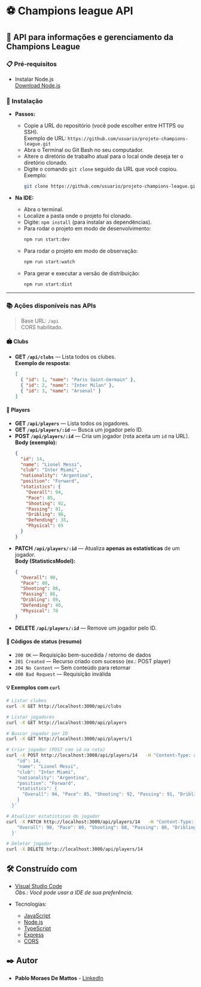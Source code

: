 # ⚽ Champions league API

## 🚀 API para informações e gerenciamento da Champions League

### 📋 Pré-requisitos

- Instalar Node.js  
  [Download Node.js](https://nodejs.org/en/download/prebuilt-installer/current)

### 🔧 Instalação

- **Passos:**
    * Copie a URL do repositório (você pode escolher entre HTTPS ou SSH).  
      Exemplo de URL: `https://github.com/usuario/projeto-champions-league.git`
    * Abra o Terminal ou Git Bash no seu computador.
    * Altere o diretório de trabalho atual para o local onde deseja ter o diretório clonado.
    * Digite o comando `git clone` seguido da URL que você copiou.  
      Exemplo:  
      ```bash
      git clone https://github.com/usuario/projeto-champions-league.git
      ```

- **Na IDE:**
    * Abra o terminal.
    * Localize a pasta onde o projeto foi clonado.
    * Digite: `npm install` (para instalar as dependências).  
    * Para rodar o projeto em modo de desenvolvimento:  
      ```bash
      npm run start:dev
      ```
    * Para rodar o projeto em modo de observação:  
      ```bash
      npm run start:watch
      ```
    * Para gerar e executar a versão de distribuição:  
      ```bash
      npm run start:dist
      ```

---

### 📚 Ações disponíveis nas APIs

> Base URL: `/api`  
> CORS habilitado.

#### 🏟️ Clubs
- **GET `/api/clubs`** — Lista todos os clubes.  
  **Exemplo de resposta:**
  ```json
  [
    { "id": 1, "name": "Paris Saint-Germain" },
    { "id": 2, "name": "Inter Milan" },
    { "id": 3, "name": "Arsenal" }
  ]
  ```

#### 👟 Players
- **GET `/api/players`** — Lista todos os jogadores.
- **GET `/api/players/:id`** — Busca um jogador pelo ID.
- **POST `/api/players/:id`** — Cria um jogador (rota aceita um `id` na URL).  
  **Body (exemplo):**
  ```json
  {
    "id": 14,
    "name": "Lionel Messi",
    "club": "Inter Miami",
    "nationality": "Argentina",
    "position": "Forward",
    "statistics": {
      "Overall": 94,
      "Pace": 85,
      "Shooting": 92,
      "Passing": 91,
      "Dribling": 96,
      "Defending": 35,
      "Physical": 65
    }
  }
  ```
- **PATCH `/api/players/:id`** — Atualiza **apenas as estatísticas** de um jogador.  
  **Body (StatisticsModel):**
  ```json
  {
    "Overall": 90,
    "Pace": 80,
    "Shooting": 88,
    "Passing": 86,
    "Dribling": 89,
    "Defending": 40,
    "Physical": 70
  }
  ```
- **DELETE `/api/players/:id`** — Remove um jogador pelo ID.

#### 🔁 Códigos de status (resumo)
- `200 OK` — Requisição bem-sucedida / retorno de dados
- `201 Created` — Recurso criado com sucesso (ex.: POST player)
- `204 No Content` — Sem conteúdo para retornar
- `400 Bad Request` — Requisição inválida

#### 💡 Exemplos com `curl`
```bash
# Listar clubes
curl -X GET http://localhost:3000/api/clubs

# Listar jogadores
curl -X GET http://localhost:3000/api/players

# Buscar jogador por ID
curl -X GET http://localhost:3000/api/players/1

# Criar jogador (POST com id na rota)
curl -X POST http://localhost:3000/api/players/14   -H "Content-Type: application/json"   -d '{
    "id": 14,
    "name": "Lionel Messi",
    "club": "Inter Miami",
    "nationality": "Argentina",
    "position": "Forward",
    "statistics": {
      "Overall": 94, "Pace": 85, "Shooting": 92, "Passing": 91, "Dribling": 96, "Defending": 35, "Physical": 65
    }
  }'

# Atualizar estatísticas do jogador
curl -X PATCH http://localhost:3000/api/players/14   -H "Content-Type: application/json"   -d '{
    "Overall": 90, "Pace": 80, "Shooting": 88, "Passing": 86, "Dribling": 89, "Defending": 40, "Physical": 70
  }'

# Deletar jogador
curl -X DELETE http://localhost:3000/api/players/14
```

## 🛠️ Construído com

- [Visual Studio Code](https://code.visualstudio.com/download)  
  _Obs.: Você pode usar a IDE de sua preferência._

- Tecnologias:  
  * [JavaScript](https://developer.mozilla.org/pt-BR/docs/Web/JavaScript)  
  * [Node.js](https://nodejs.org/)  
  * [TypeScript](https://www.typescriptlang.org/)  
  * [Express](https://expressjs.com/)  
  * [CORS](https://www.npmjs.com/package/cors)

## ✒️ Autor

* **Pablo Moraes De Mattos** - [LinkedIn](https://www.linkedin.com/in/pablomoraesdemattos/)
